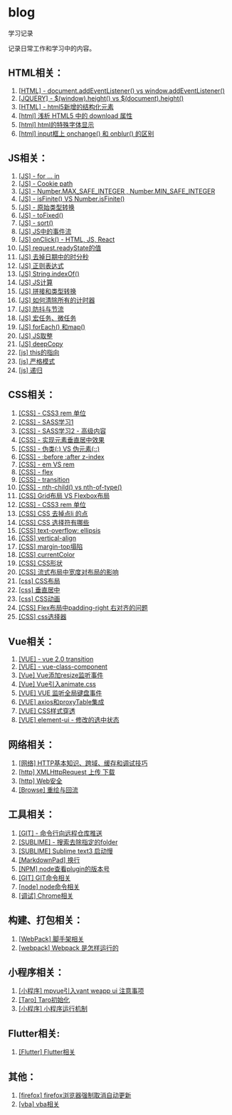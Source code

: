 # blog

学习记录

记录日常工作和学习中的内容。

## HTML相关：
1. [[HTML] - document.addEventListener() vs window.addEventListener()](https://github.com/david2tdw/blog/issues/4)
1. [[JQUERY] - $(window).height() vs $(document).height()](https://github.com/david2tdw/blog/issues/6)
1. [[HTML] - html5新增的结构化元素](https://github.com/david2tdw/blog/issues/10)
1. [[html] 浅析 HTML5 中的 download 属性](https://github.com/david2tdw/blog/issues/72)
1. [[html] html的特殊字体显示](https://github.com/david2tdw/blog/issues/75)
1. [[html] input框上 onchange() 和 onblur() 的区别](https://github.com/david2tdw/blog/issues/80)

## JS相关：
1. [[JS] - for ... in](https://github.com/david2tdw/blog/issues/7)
1. [[JS] - Cookie path](https://github.com/david2tdw/blog/issues/18)
1. [[JS] - Number.MAX_SAFE_INTEGER , Number.MIN_SAFE_INTEGER](https://github.com/david2tdw/blog/issues/20)
1. [[JS] - isFinite() VS Number.isFinite()](https://github.com/david2tdw/blog/issues/21)
1. [[JS] - 原始类型转换](https://github.com/david2tdw/blog/issues/22)
1. [[JS] - toFixed()](https://github.com/david2tdw/blog/issues/23)
1. [[JS] - sort()](https://github.com/david2tdw/blog/issues/24)
1. [[JS] JS中的事件流](https://github.com/david2tdw/blog/issues/26)
1. [[JS] onClick() - HTML, JS, React](https://github.com/david2tdw/blog/issues/27)
1. [[JS] request.readyState的值](https://github.com/david2tdw/blog/issues/28)
1. [[JS] 去掉日期中的时分秒](https://github.com/david2tdw/blog/issues/32)
1. [[JS] 正则表达式](https://github.com/david2tdw/blog/issues/34)
1. [[JS] String.indexOf()](https://github.com/david2tdw/blog/issues/37)
1. [[JS] JS计算](https://github.com/david2tdw/blog/issues/41)
1. [[JS] 拼接和类型转换](https://github.com/david2tdw/blog/issues/43)
1. [[JS] 如何清除所有的计时器](https://github.com/david2tdw/blog/issues/44)
1. [[JS] 防抖与节流](https://github.com/david2tdw/blog/issues/47)
1. [[JS] 宏任务、微任务](https://github.com/david2tdw/blog/issues/51)
1. [[JS] forEach() 和map()](https://github.com/david2tdw/blog/issues/57)
1. [[JS] JS取整](https://github.com/david2tdw/blog/issues/64)
1. [[JS] deepCopy](https://github.com/david2tdw/blog/issues/68)
1. [[js] this的指向](https://github.com/david2tdw/blog/issues/73)
1. [[js] 严格模式](https://github.com/david2tdw/blog/issues/74)
1. [[js] 递归](https://github.com/david2tdw/blog/issues/77)
## CSS相关：
1. [[CSS] - CSS3 rem 单位](https://github.com/david2tdw/blog/issues/1)
1. [[CSS] - SASS学习1](https://github.com/david2tdw/blog/issues/2)
1. [[CSS] - SASS学习2 - 高级内容](https://github.com/david2tdw/blog/issues/3)
1. [[CSS] - 实现元素垂直居中效果](https://github.com/david2tdw/blog/issues/9)
1. [[CSS] - 伪类(:) VS 伪元素(::)](https://github.com/david2tdw/blog/issues/11)
1. [[CSS] - :before :after z-index](https://github.com/david2tdw/blog/issues/12)
1. [[CSS] - em VS rem](https://github.com/david2tdw/blog/issues/13)
1. [[CSS] - flex](https://github.com/david2tdw/blog/issues/14)
1. [[CSS] - transition](https://github.com/david2tdw/blog/issues/15)
1. [[CSS] - nth-child() vs nth-of-type()](https://github.com/david2tdw/blog/issues/17)
1. [[CSS] Grid布局 VS Flexbox布局](https://github.com/david2tdw/blog/issues/25)
1. [[CSS] - CSS3 rem 单位](https://github.com/david2tdw/blog/issues/1)
1. [[CSS] CSS 去掉点li 的点](https://github.com/david2tdw/blog/issues/31)
1. [[CSS] CSS 选择符有哪些](https://github.com/david2tdw/blog/issues/36)
1. [[CSS] text-overflow: ellipsis](https://github.com/david2tdw/blog/issues/38)
1. [[CSS] vertical-align](https://github.com/david2tdw/blog/issues/45)
1. [[CSS] margin-top塌陷](https://github.com/david2tdw/blog/issues/46)
1. [[CSS] currentColor](https://github.com/david2tdw/blog/issues/52)
1. [[CSS] CSS形状](https://github.com/david2tdw/blog/issues/54)
1. [[CSS] 流式布局中宽度对布局的影响](https://github.com/david2tdw/blog/issues/56)
1. [[css] CSS布局](https://github.com/david2tdw/blog/issues/59)
1. [[css] 垂直居中](https://github.com/david2tdw/blog/issues/62)
1. [[css] CSS动画](https://github.com/david2tdw/blog/issues/70)
1. [[CSS] Flex布局中padding-right 右对齐的问题](https://github.com/david2tdw/blog/issues/81)
1. [[CSS] css选择器](https://github.com/david2tdw/blog/issues/82)

## Vue相关：
1. [[VUE] - vue 2.0 transition](https://github.com/david2tdw/blog/issues/16)
1. [[VUE] - vue-class-component](https://github.com/david2tdw/blog/issues/19)
1. [[Vue] Vue添加resize监听事件](https://github.com/david2tdw/blog/issues/33)
1. [[Vue] Vue引入animate.css](https://github.com/david2tdw/blog/issues/35)
1. [[VUE] VUE 监听全局键盘事件](https://github.com/david2tdw/blog/issues/42)
1. [[VUE] axios和proxyTable集成](https://github.com/david2tdw/blog/issues/49)
1. [[VUE] CSS样式穿透](https://github.com/david2tdw/blog/issues/53)
1. [[VUE] element-ui - 修改<el-checkbox>的选中状态](https://github.com/david2tdw/blog/issues/58)

## 网络相关：
1. [[网络] HTTP基本知识、跨域、缓存和调试技巧](https://github.com/david2tdw/blog/issues/55)
1. [[http] XMLHttpRequest 上传 下载 ](https://github.com/david2tdw/blog/issues/61)
1. [[http] Web安全](https://github.com/david2tdw/blog/issues/65)
1. [[Browse] 重绘与回流](https://github.com/david2tdw/blog/issues/69)


## 工具相关：
1. [[GIT] - 命令行向远程仓库推送](https://github.com/david2tdw/blog/issues/5)
2. [[SUBLIME] - 搜索去除指定的folder](https://github.com/david2tdw/blog/issues/8)
1. [[SUBLIME] Sublime text3 启动慢](https://github.com/david2tdw/blog/issues/29)
1. [[MarkdownPad] 换行](https://github.com/david2tdw/blog/issues/30)
1. [[NPM] node查看plugin的版本号](https://github.com/david2tdw/blog/issues/39)
1. [[GIT] GIT命令相关](https://github.com/david2tdw/blog/issues/50)
1. [[node] node命令相关](https://github.com/david2tdw/blog/issues/78)
1. [[调试] Chrome相关](https://github.com/david2tdw/blog/issues/79)

## 构建、打包相关：
1. [[WebPack] 脚手架相关](https://github.com/david2tdw/blog/issues/66)
1. [[webpack] Webpack 是怎样运行的](https://github.com/david2tdw/blog/issues/71)


## 小程序相关：
1. [[小程序] mpvue引入vant weapp ui 注意事项](https://github.com/david2tdw/blog/issues/40)
1. [[Taro] Taro初始化](https://github.com/david2tdw/blog/issues/48)
1. [[小程序] 小程序运行机制](https://github.com/david2tdw/blog/issues/67)


## Flutter相关:
1. [[Flutter] Flutter相关](https://github.com/david2tdw/blog/issues/63)

## 其他：
1. [[firefox] firefox浏览器强制取消自动更新](https://github.com/david2tdw/blog/issues/60)
1. [[vba] vba相关](https://github.com/david2tdw/blog/issues/76)
